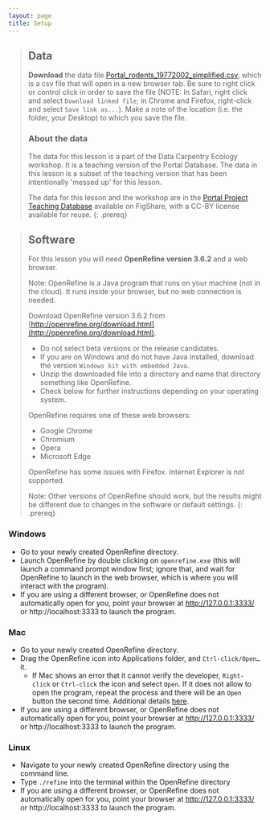 ```yaml
---
layout: page
title: Setup
---
```


> ## Data
> **Download** the data file [Portal_rodents_19772002_simplified.csv](https://github.com/villanueval/OpenRefine-ecology-lesson/raw/gh-pages/data/Portal_rodents_19772002_simplified.csv), which is a csv file that will open in a new browser tab. Be sure to right click or control click in order to save the file (NOTE: In Safari, right click and select `Download linked file`; in Chrome and Firefox, right-click and select `Save link as...`). Make a note of the location (i.e. the folder, your Desktop) to which you save the file.
>
> ### About the data
> The data for this lesson is a part of the Data Carpentry Ecology workshop.
> It is a teaching version of the Portal Database. The data in this lesson
> is a subset of the teaching version that has been intentionally 'messed up'
> for this lesson.
>
> The data for this lesson and the workshop are in the
> [Portal Project Teaching Database](https://figshare.com/articles/Portal_Project_Teaching_Database/1314459)
> available on FigShare, with a CC-BY license
> available for reuse.
{: .prereq}

> ## Software
>
> For this lesson you will need **OpenRefine version 3.6.2** and a web browser.
>
> Note: OpenRefine is a Java program that runs on your machine (not in the cloud). It runs inside your browser, but no web connection is needed.
>
> Download OpenRefine version 3.6.2 from [http://openrefine.org/download.html](http://openrefine.org/download.html).
> * Do not select beta versions or the release candidates.
> * If you are on Windows and do not have Java installed, download the version `Windows kit with embedded Java`.
> * Unzip the downloaded file into a directory and name that directory something like OpenRefine.
> * Check below for further instructions depending on your operating system.
>
> OpenRefine requires one of these web browsers:
>  * Google Chrome
>  * Chromium
>  * Opera
>  * Microsoft Edge
>  
> OpenRefine has some issues with Firefox. Internet Explorer is not supported.
>
> Note: Other versions of OpenRefine should work, but the results might be different due to changes in the software or default settings.
{: .prereq}


### Windows

- Go to your newly created OpenRefine directory.
- Launch OpenRefine by double clicking on `openrefine.exe` (this will launch a command prompt window first; ignore that, and wait for OpenRefine to launch in the web browser, which is where you will interact with the program).
- If you are using a different browser, or OpenRefine does not automatically open for you, point your browser at http://127.0.0.1:3333/ or http://localhost:3333 to launch the program.

### Mac

- Go to your newly created OpenRefine directory.
- Drag the OpenRefine icon into Applications folder, and `Ctrl-click/Open…` it.
  - If Mac shows an error that it cannot verify the developer, `Right-click` or `Ctrl-click` the icon and select `Open`. If it does not allow to open the program, repeat the process and there will be an `Open` button the second time. Additional details [here](https://github.com/OpenRefine/OpenRefine/issues/2191).
- If you are using a different browser, or OpenRefine does not automatically open for you, point your browser at http://127.0.0.1:3333/ or http://localhost:3333 to launch the program.

### Linux

- Navigate to your newly created OpenRefine directory using the command line.
- Type `./refine` into the terminal within the OpenRefine directory
- If you are using a different browser, or OpenRefine does not automatically open for you, point your browser at http://127.0.0.1:3333/ or http://localhost:3333 to launch the program.
